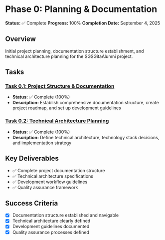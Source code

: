 # Phase 0: Planning & Documentation

**Status:** ✅ Complete
**Progress:** 100%
**Completion Date:** September 4, 2025

## Overview
Initial project planning, documentation structure establishment, and technical architecture planning for the SGSGitaAlumni project.

## Tasks

### [Task 0.1: Project Structure & Documentation](./task-0.1-project-structure.md)
- **Status:** ✅ Complete (100%)
- **Description:** Establish comprehensive documentation structure, create project roadmap, and set up development guidelines

### [Task 0.2: Technical Architecture Planning](./task-0.2-technical-architecture.md)
- **Status:** ✅ Complete (100%)
- **Description:** Define technical architecture, technology stack decisions, and implementation strategy

## Key Deliverables
- ✅ Complete project documentation structure
- ✅ Technical architecture specifications
- ✅ Development workflow guidelines
- ✅ Quality assurance framework

## Success Criteria
- [x] Documentation structure established and navigable
- [x] Technical architecture clearly defined
- [x] Development guidelines documented
- [x] Quality assurance processes defined
